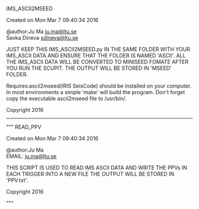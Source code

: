 IMS_ASCII2MSEED

Created on Mon Mar  7 09:40:34 2016

@author:Ju Ma              ju.ma@ltu.se        
        Savka Dineva      sdineva@ltu.se


JUST KEEP THIS IMS_ASCII2MSEED.py IN THE SAME FOLDER WITH YOUR IMS_ASCII DATA AND 
ENSURE THAT THE FOLDER IS NAMED 'ASCII'. ALL THE IMS_ASCII DATA WILL BE CONVERTED
TO MINISEED FOMATE AFTER YOU RUN THE SCUPIT. THE OUTPUT WILL BE STORED IN 'MSEED' FOLDER.

Requires:ascii2mseed(IRIS SeisCode) should be installed on your computer.
In most environments a simple 'make' will build the program.
Don't forget copy the executable ascii2mseed file to /usr/bin/.


Copyright 2016 
____________________________________________________________________________________________________
"""
READ_PPV

Created on Mon Mar  7 09:40:34 2016

@author:Ju Ma           
EMAIL:  ju.ma@ltu.se    


THIS SCRIPT IS USED TO READ IMS ASCII DATA AND WRITE THE PPVs IN EACH TRIGGER INTO A NEW FILE
THE OUTPUT WILL BE STORED IN 'PPV.txt'.

Copyright 2016 

"""
